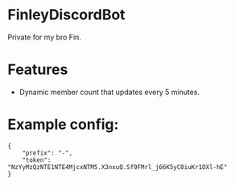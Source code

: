 # FinleyDiscordBot
Private for my bro Fin.

# Features
- Dynamic member count that updates every 5 minutes.

# Example config:
```
{
	"prefix": "-",
	"token": "NzYyMzQzNTE1NTE4MjcxNTM5.X3nxuQ.Sf9FMrl_j66K5yC0iuKr1OXl-hE"
}
```
